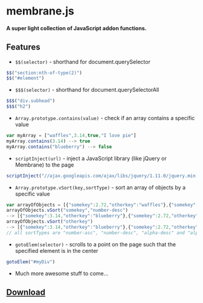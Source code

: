 # membrane.js

#### A super light collection of JavaScript addon functions.

## Features

+ `$$(selector)` - shorthand for document.querySelector
```javascript
$$("section:nth-of-type(2)")
$$("#element")
```

+ `$$$(selector)` - shorthand for document.querySelectorAll
```javascript
$$$("div.subhead")
$$$("h2")
```

+ `Array.prototype.contains(value)` - check if an array contains a specific value
```javascript
var myArray = ["waffles",3.14,true,"I love pie"]
myArray.contains(3.14) --> true
myArray.contains("blueberry") --> false
```

+ `scriptInject(url)` - inject a JavaScript library (like jQuery or Membrane) to the page
```javascript
scriptInject("//ajax.googleapis.com/ajax/libs/jquery/1.11.0/jquery.min.js")
```

+ `Array.prototype.vSort(key,sortType)` - sort an array of objects by a specific value
```javascript
var arrayOfObjects = [{"somekey":2.72,"otherkey":"waffles"},{"somekey":3.14,"otherkey":"blueberry"}]
arrayOfObjects.vSort("somekey","number-desc")
--> [{"somekey":3.14,"otherkey":"blueberry"},{"somekey":2.72,"otherkey":"waffles"}]
arrayOfObjects.vSort("otherkey")
--> [{"somekey":3.14,"otherkey":"blueberry"},{"somekey":2.72,"otherkey":"waffles"}]
// all sortTypes are "number-asc", "number-desc", "alpha-desc" and "alpha-asc". defaults to "alpha-asc"
```

+ `gotoElem(selector)` - scrolls to a point on the page such that the specified element is in the center
```javascript
gotoElem("#myDiv")
```

+ Much more awesome stuff to come...

## [Download](https://github.com/z-------------/membrane.js/archive/master.zip)
